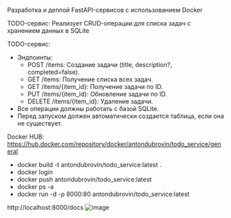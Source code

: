 Разработка и деплой FastAPI-сервисов с использованием Docker

TODO-сервис: Реализует CRUD-операции для списка задач с
хранением данных в SQLite

TODO-сервис:
- Эндпоинты:
  - POST /items: Создание задачи (title, description?, completed=false).
  - GET /items: Получение списка всех задач.
  - GET /items/{item_id}: Получение задачи по ID.
  - PUT /items/{item_id}: Обновление задачи по ID.
  - DELETE /items/{item_id}: Удаление задачи.
- Все операции должны работать с базой SQLite.
- Перед запуском должен автоматически создается таблица, если она не
существует.


Docker HUB: https://hub.docker.com/repository/docker/antondubrovin/todo_service/general


- docker build -t antondubrovin/todo_service:latest . 
- docker login
- docker push antondubrovin/todo_service:latest
- docker ps -a
- docker run -d -p 8000:80 antondubrovin/todo_service:latest

http://localhost:8000/docs
![image](https://github.com/user-attachments/assets/35cd3c55-2b61-48c1-9bc7-b4e3d959b30d)

